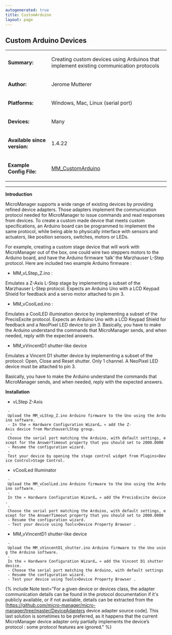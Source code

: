 ```yaml
---
autogenerated: true
title: CustomArduino
layout: page
---
```


## Custom Arduino Devices

<table cellspacing=3>
<tr>
<td markdown="1">

**Summary:**

</td>
<td markdown="1" valign="top">

Creating custom devices using Arduinos that implement existing
communication protocols

</td>
</tr>
<tr>
<td markdown="1">

**Author:**

</td>
<td markdown="1">

Jerome Mutterer

</td>
</tr>
<tr>
<td markdown="1">

**Platforms:**

</td>
<td markdown="1">

Windows, Mac, Linux (serial port)

</td>
</tr>
<tr>
<td markdown="1">

**Devices:**

</td>
<td markdown="1">

Many

</td>
</tr>
<tr>
<td markdown="1">

**Available since version:**

</td>
<td markdown="1">

1.4.22

</td>
</tr>
<tr>
<td markdown="1">

**Example Config File:**

</td>
<td markdown="1">

[MM\_CustomArduino](https://github.com/mutterer/MM_CustomArduino)

</td>
</tr>
</table>

------------------------------------------------------------------------

**Introduction**

MicroManager supports a wide range of existing devices by providing
refined device adapters. Those adapters implement the communication
protocol needed for MicroManager to issue commands and read responses
from devices. To create a custom made device that meets custom
specifications, an Arduino board can be programmed to implement the same
protocol, while being able to physically interface with sensors and
actuators, like position sensors, switches, motors or LEDs.

For example, creating a custom stage device that will work with
MicroManager out of the box, one could wire two steppers motors to the
Arduino board, and have the Arduino firmware ‘talk’ the Marzhauser
L-Step protocol. Here are included two example Arduino firmware :

-   MM\_vLStep\_Z.ino :

Emulates a Z-Axis L-Step stage by implementing a subset of the
Marzhauser L-Step protocol. Expects an Arduino Uno with a LCD Keypad
Shield for feedback and a servo motor attached to pin 3.

-   MM\_vCoolLed.ino :

Emulates a CoolLED illumination device by implementing a subset of the
PrecisExcite protocol. Expects an Arduino Uno with a LCD Keypad Shield
for feedback and a NeoPixel LED device to pin 3. Basically, you have to
make the Arduino understand the commands that MicroManager sends, and
when needed, reply with the expected answers.

-   MM\_vVincentD1 shutter-like device

Emulates a Vincent D1 shutter device by implementing a subset of the
protocol: Open, Close and Reset shutter. Only 1 channel. A NeoPixel LED
device must be attached to pin 3.

Basically, you have to make the Arduino understand the commands that
MicroManager sends, and when needed, reply with the expected answers.

**Installation**

-   vLStep Z-Axis

` - Upload the MM_vLStep_Z.ino Arduino firmware to the Uno using the Arduino software.`  
` - In the « Hardware Configuration Wizard… » add the Z-Axis device from MarzhauserLStep group.`  
`  - Choose the serial port matching the Arduino, with default settings, except for the AnswerTimeout property that you should set to 2000.0000 `  
` - Resume the configuration wizard.`  
` - Test your device by opening the stage control widget from Plugins>Device Control>Stage Control.`

-   vCoolLed Illuminator

` - Upload the MM_vCoolLed.ino Arduino firmware to the Uno using the Arduino software.`  
` - In the « Hardware Configuration Wizard… » add the PrecisExcite device.`  
` - Choose the serial port matching the Arduino, with default settings, except for the AnswerTimeout property that you should set to 2000.0000 `  
` - Resume the configuration wizard.`  
` - Test your device using Tools>Device Property Browser . `

-   MM\_vVincentD1 shutter-like device

` - Upload the MM_vVincentD1_shutter.ino Arduino firmware to the Uno using the Arduino software.`  
` - In the « Hardware Configuration Wizard… » add the Vincent D1 shutter device.`  
` - Choose the serial port matching the Arduino, with default settings`  
` - Resume the configuration wizard.`  
` - Test your device using Tools>Device Property Browser . `

{% include Note text="For a given device or devices class, the adapter communication details can be found in the protocol documentation if it's publicly available, or if not available, details can be extracted from the [https://github.com/micro-manager/micro-manager/tree/master/DeviceAdapters device adapter source code]. This last solution is sometimes to be preferred, as it happens that the current MicroManager device adapter only partially implements the device’s protocol : some protocol features are ignored." %}
